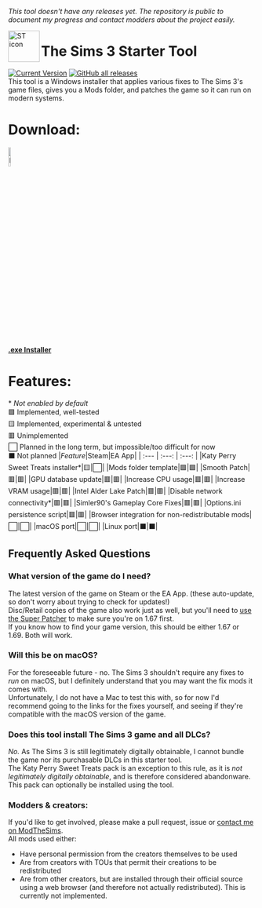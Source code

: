 *This tool doesn't have any releases yet. The repository is public to document my progress and contact modders about the project easily.*

<img align="left" width="64" height="64" src="https://github.com/user-attachments/assets/f7a0c6c2-6551-45c5-9b6e-698d5f31d76c" alt="ST icon">

# The Sims 3 Starter Tool

[![Current Version](https://img.shields.io/github/v/release/swiffyjk/TS3-Starter-Tool?label=current%20version)](https://github.com/swiffyjk/TS3-Starter-Tool/releases/latest) [![GitHub all releases](https://img.shields.io/github/downloads/swiffyjk/TS3-Starter-Tool/total?label=total%20downloads)](https://github.com/swiffyjk/TS3-Starter-Tool/releases/latest)  
This tool is a Windows installer that applies various fixes to The Sims 3's game files, gives you a Mods folder, and patches the game so it can run on modern systems.  

# Download:
<a href="https://github.com/swiffyjk/TS3-Starter-Tool/releases/download/latest/TS3StarterTool-Installer.exe">
  <img src="https://github.com/user-attachments/assets/d98c1f0f-52ed-43a2-b0da-c3cbb0ef816f" width="10%" height="10%" alt="Download icon">
</a>  
  
[**.exe Installer**](https://github.com/swiffyjk/TS3-Starter-Tool/releases/download/latest/TS3StarterTool-Installer.exe)

# Features:
\* *Not enabled by default*  
🟩 Implemented, well-tested  
🟨 Implemented, experimental & untested  
🟥 Unimplemented  
⬜ Planned in the long term, but impossible/too difficult for now  
⬛ Not planned
|*Feature*|Steam|EA App|
| :---         |     :---:      |     :---:      |
|Katy Perry Sweet Treats installer*|🟨|⬜|
|Mods folder template|🟩|🟩|
|Smooth Patch|🟥|🟥|
|GPU database update|🟥|🟥|
|Increase CPU usage|🟥|🟥|
|Increase VRAM usage|🟥|🟥|
|Intel Alder Lake Patch|🟥|🟥|
|Disable network connectivity*|🟥|🟥|
|Simler90's Gameplay Core Fixes|🟥|🟥|
|Options.ini persistence script|🟥|🟥|
|Browser integration for non-redistributable mods|⬜|⬜|
|macOS port|⬜|⬜|
|Linux port|⬛|⬛|

## Frequently Asked Questions  
### What version of the game do I need?
The latest version of the game on Steam or the EA App. (these auto-update, so don't worry about trying to check for updates!)  
Disc/Retail copies of the game also work just as well, but you'll need to [use the Super Patcher](http://akamai.cdn.ea.com/eadownloads/u/f/sims/sims3/patches/TS3_1.67.2.0240xx_update.exe) to make sure you're on 1.67 first.  
If you know how to find your game version, this should be either 1.67 or 1.69. Both will work. 
### Will this be on macOS?  
For the foreseeable future - no. The Sims 3 shouldn't require any fixes to *run* on macOS, but I definitely understand that you may want the fix mods it comes with.  
Unfortunately, I do not have a Mac to test this with, so for now I'd recommend going to the links for the fixes yourself, and seeing if they're compatible with the macOS version of the game.  
### Does this tool install The Sims 3 game and all DLCs?  
*No.* As The Sims 3 is still legitimately digitally obtainable, I cannot bundle the game nor its purchasable DLCs in this starter tool.  
The Katy Perry Sweet Treats pack is an exception to this rule, as it is *not legitimately digitally obtainable*, and is therefore considered abandonware. This pack can optionally be installed using the tool.  

### Modders & creators:
If you'd like to get involved, please make a pull request, issue or [contact me on ModTheSims](https://modthesims.info/member.php?u=10346421).  
All mods used either:
- Have personal permission from the creators themselves to be used
- Are from creators with TOUs that permit their creations to be redistributed
- Are from other creators, but are installed through their official source using a web browser (and therefore not actually redistributed). This is currently not implemented.
